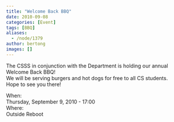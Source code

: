 ```yaml
---
title: "Welcome Back BBQ"
date: 2010-09-08
categories: [Event]
tags: [BBQ]
aliases:
  - /node/1379
author: bertong
images: []
---
```


<div class="field field-name-body field-type-text-with-summary field-label-hidden"><div class="field-items"><div class="field-item even"><p>The CSSS in conjunction with the Department is holding our annual Welcome Back BBQ!<br>
We will be serving burgers and hot dogs for free to all CS students.<br>
Hope to see you there!</p>
</div></div></div><div class="field field-name-field-dates field-type-datetime field-label-above"><div class="field-label">When:&#xA0;</div><div class="field-items"><div class="field-item even"><span class="date-display-single">Thursday, September 9, 2010 - 17:00</span></div></div></div><div class="field field-name-field-location field-type-text field-label-above"><div class="field-label">Where:&#xA0;</div><div class="field-items"><div class="field-item even">Outside Reboot</div></div></div>    <footer>
          </footer>
